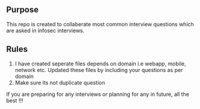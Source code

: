 ## Purpose
This repo is created to collaberate most common interview questions which are asked in infosec interviews.

## Rules
1. I have created seperate files depends on domain i.e webapp, mobile, network etc. Updated these files by including your questions as per domain
2. Make sure its not duplicate question

If you are preparing for any interviews or planning for any in future, all the best !!!
